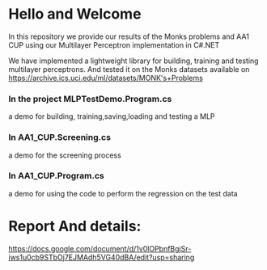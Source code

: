 
# Hello and Welcome
In this repository we provide our results of the Monks problems and AA1 CUP  using our Multilayer Perceptron implementation in C#.NET

We have implemented a lightweight library for building, training and testing multilayer perceptrons. And tested it on the Monks datasets available on https://archive.ics.uci.edu/ml/datasets/MONK's+Problems


### In the project MLPTestDemo.Program.cs
a demo for building, training,saving,loading and testing a MLP
### In AA1_CUP.Screening.cs
a demo for the screening process
### In AA1_CUP.Program.cs
a demo for using the code to perform the regression on the test data

# Report And details:
https://docs.google.com/document/d/1v0lOPbnfBgjSr-iws1u0cb9STbOj7EJMAdh5VG40dBA/edit?usp=sharing
